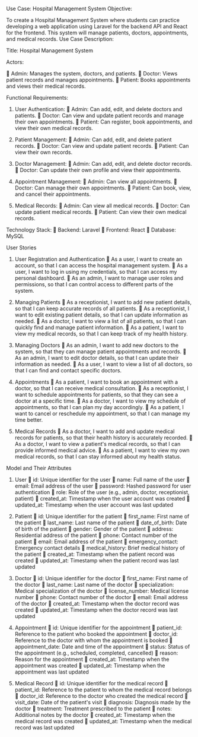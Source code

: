 Use Case: Hospital Management System
Objective:

To create a Hospital Management System where students can practice developing a web application
using Laravel for the backend API and React for the frontend. This system will manage patients, doctors,
appointments, and medical records.
Use Case Description:

Title: Hospital Management System

Actors:

 Admin: Manages the system, doctors, and patients.
 Doctor: Views patient records and manages appointments.
 Patient: Books appointments and views their medical records.

Functional Requirements:

1. User Authentication:
 Admin: Can add, edit, and delete doctors and patients.
 Doctor: Can view and update patient records and manage their own appointments.
 Patient: Can register, book appointments, and view their own medical records.

2. Patient Management:
 Admin: Can add, edit, and delete patient records.
 Doctor: Can view and update patient records.
 Patient: Can view their own records.

3. Doctor Management:
 Admin: Can add, edit, and delete doctor records.
 Doctor: Can update their own profile and view their appointments.

4. Appointment Management:
 Admin: Can view all appointments.
 Doctor: Can manage their own appointments.
 Patient: Can book, view, and cancel their appointments.

5. Medical Records:
 Admin: Can view all medical records.
 Doctor: Can update patient medical records.
 Patient: Can view their own medical records.

Technology Stack:
 Backend: Laravel
 Frontend: React
 Database: MySQL

User Stories

1. User Registration and Authentication
 As a user, I want to create an account, so that I can access the hospital management
system.
 As a user, I want to log in using my credentials, so that I can access my personal dashboard.
 As an admin, I want to manage user roles and permissions, so that I can control access to
different parts of the system.

2. Managing Patients
 As a receptionist, I want to add new patient details, so that I can keep accurate records of
all patients.
 As a receptionist, I want to edit existing patient details, so that I can update information as
needed.
 As a doctor, I want to view a list of all patients, so that I can quickly find and manage patient
information.
 As a patient, I want to view my medical records, so that I can keep track of my health history.

3. Managing Doctors
 As an admin, I want to add new doctors to the system, so that they can manage patient
appointments and records.
 As an admin, I want to edit doctor details, so that I can update their information as needed.
 As a user, I want to view a list of all doctors, so that I can find and contact specific doctors.

4. Appointments
 As a patient, I want to book an appointment with a doctor, so that I can receive medical
consultation.
 As a receptionist, I want to schedule appointments for patients, so that they can see a
doctor at a specific time.
 As a doctor, I want to view my schedule of appointments, so that I can plan my day
accordingly.
 As a patient, I want to cancel or reschedule my appointment, so that I can manage my time
better.

5. Medical Records
 As a doctor, I want to add and update medical records for patients, so that their health
history is accurately recorded.
 As a doctor, I want to view a patient&#39;s medical records, so that I can provide informed
medical advice.
 As a patient, I want to view my own medical records, so that I can stay informed about my
health status.

Model and Their Attributes

1. User
 id: Unique identifier for the user
 name: Full name of the user
 email: Email address of the user
 password: Hashed password for user authentication
 role: Role of the user (e.g., admin, doctor, receptionist, patient)
 created_at: Timestamp when the user account was created
 updated_at: Timestamp when the user account was last updated

2. Patient
 id: Unique identifier for the patient
 first_name: First name of the patient
 last_name: Last name of the patient
 date_of_birth: Date of birth of the patient
 gender: Gender of the patient
 address: Residential address of the patient
 phone: Contact number of the patient
 email: Email address of the patient
 emergency_contact: Emergency contact details
 medical_history: Brief medical history of the patient
 created_at: Timestamp when the patient record was created
 updated_at: Timestamp when the patient record was last updated

3. Doctor
 id: Unique identifier for the doctor
 first_name: First name of the doctor
 last_name: Last name of the doctor
 specialization: Medical specialization of the doctor
 license_number: Medical license number
 phone: Contact number of the doctor
 email: Email address of the doctor
 created_at: Timestamp when the doctor record was created
 updated_at: Timestamp when the doctor record was last updated

4. Appointment
 id: Unique identifier for the appointment
 patient_id: Reference to the patient who booked the appointment
 doctor_id: Reference to the doctor with whom the appointment is booked
 appointment_date: Date and time of the appointment
 status: Status of the appointment (e.g., scheduled, completed, cancelled)
 reason: Reason for the appointment
 created_at: Timestamp when the appointment was created
 updated_at: Timestamp when the appointment was last updated

5. Medical Record
 id: Unique identifier for the medical record
 patient_id: Reference to the patient to whom the medical record belongs
 doctor_id: Reference to the doctor who created the medical record
 visit_date: Date of the patient&#39;s visit
 diagnosis: Diagnosis made by the doctor
 treatment: Treatment prescribed to the patient
 notes: Additional notes by the doctor
 created_at: Timestamp when the medical record was created
 updated_at: Timestamp when the medical record was last updated
